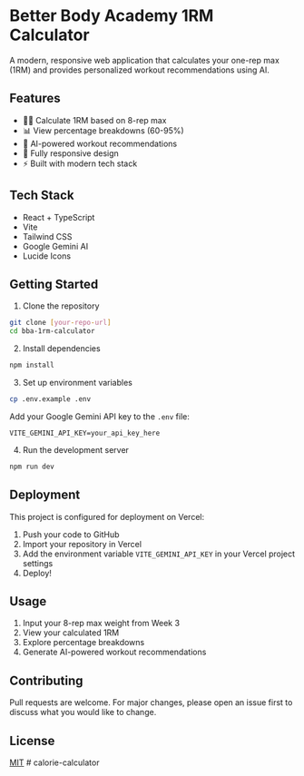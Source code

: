 # Better Body Academy 1RM Calculator

A modern, responsive web application that calculates your one-rep max (1RM) and provides personalized workout recommendations using AI.

## Features

- 🏋️‍♂️ Calculate 1RM based on 8-rep max
- 📊 View percentage breakdowns (60-95%)
- 🤖 AI-powered workout recommendations
- 📱 Fully responsive design
- ⚡ Built with modern tech stack

## Tech Stack

- React + TypeScript
- Vite
- Tailwind CSS
- Google Gemini AI
- Lucide Icons

## Getting Started

1. Clone the repository
```bash
git clone [your-repo-url]
cd bba-1rm-calculator
```

2. Install dependencies
```bash
npm install
```

3. Set up environment variables
```bash
cp .env.example .env
```
Add your Google Gemini API key to the `.env` file:
```
VITE_GEMINI_API_KEY=your_api_key_here
```

4. Run the development server
```bash
npm run dev
```

## Deployment

This project is configured for deployment on Vercel:

1. Push your code to GitHub
2. Import your repository in Vercel
3. Add the environment variable `VITE_GEMINI_API_KEY` in your Vercel project settings
4. Deploy!

## Usage

1. Input your 8-rep max weight from Week 3
2. View your calculated 1RM
3. Explore percentage breakdowns
4. Generate AI-powered workout recommendations

## Contributing

Pull requests are welcome. For major changes, please open an issue first to discuss what you would like to change.

## License

[MIT](https://choosealicense.com/licenses/mit/) # calorie-calculator
